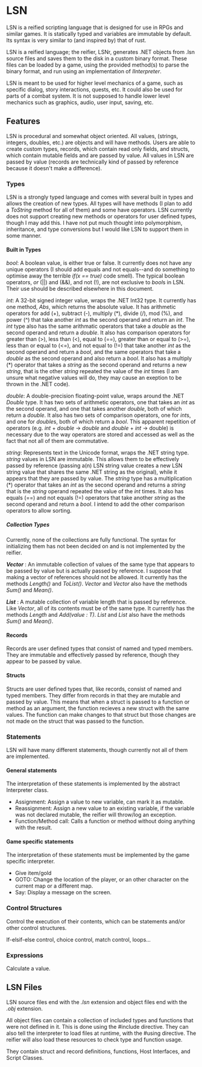 # LSN
LSN is a reified scripting language that is designed for use in RPGs and similar games. It is statically typed and variables are immutable by default. Its syntax is very similar to (and inspired by) that of rust. 

LSN is a reified language; the reifier, LSNr, generates .NET objects from .lsn source files and saves them to the disk in a custom binary format. These files can be loaded by a game, using the provided method(s) to parse the binary format, and run using an implementation of *IInterpreter*.

LSN is meant to be used for higher level mechanics of a game, such as specific dialog, story interactions, quests, etc. It could also be used for parts of a combat system. It is not supposed to handle lower level mechanics such as graphics, audio, user input, saving, etc. 

## Features
LSN is procedural and somewhat object oriented. All values, (strings, integers, doubles, etc.) are objects and will have methods. Users are able to create custom types, records, which contain read only fields, and structs, which contain mutable fields and are passed by value. All values in LSN are passed by value (records are technically kind of passed by reference because it doesn't make a difference). 

### Types
LSN is a strongly typed language and comes with several built in types and allows the creation of new types. All types will have methods (I plan to add a *ToString* method for all of them) and some have operators. LSN currently does not support creating new methods or operators for user defined types, though I may add this. I have not put much thought into polymorphism, inheritance, and type conversions but I would like LSN to support them in some manner.
#### Built in Types
*bool*: A boolean value, is either true or false. It currently does not have any unique operators (I should add equals and not equals--and do something to optimise away the terrible *if(x == true)* code smell). The typical boolean operators, *or* (||) and (&&), and not (!), are not exclusive to *bool*s in LSN. Their use should be described elsewhere in this document.

*int*: A 32-bit signed integer value, wraps the .NET Int32 type. It currently has one method, *Abs*, which returns the absolute value. It has arithmetic operators for add (+), subtract (-), multiply (\*), divide (/), mod (%), and power (^) that take another *int* as the second operand and return an *int*. The *int* type also has the same arithmatic operators that take a *double* as the second operand and return a *double*. It also has comparison operators for greater than (>), less than (<), equal to (==), greater than or equal to (>=), less than or equal to (<=), and not equal to (!=) that take another *int* as the second operand and return a *bool*, and the same operators that take a *double* as the second operand and also return a *bool*. It also has a multiply (\*) operator that takes a *string* as the second operand and returns a new *string*, that is the other *string* repeated the value of the *int* times (I am unsure what negative values will do, they may cause an exeption to be thrown in the .NET code).

*double*: A double-precision floating-point value, wraps around the .NET *Double* type. It has two sets of arithmetic operators, one that takes an *int* as the second operand, and one that takes another *double*, both of which return a *double*. It also has two sets of comparison operators, one for *int*s, and one for *double*s, both of which return a *bool*. This apparent repetition of operators (e.g. *int* + *double* -> *double* and *double* + *int* -> double) is necessary due to the way operators are stored and accessed as well as the fact that not all of them are commutative.

*string*: Represents text in the Unicode format, wraps the .NET string type. *string* values in LSN are immutable. This allows them to be effectively passed by reference (passing a(n) LSN string value creates a new LSN string value that shares the same .NET string as the original), while it appears that they are passed by value. The *string* type has a multiplication (\*) operator that takes an *int* as the second operand and returns a *string* that is the *string* operand repeated the value of the *int* times. It also has equals (==) and not equals (!=) operators that take another *string* as the second operand and return a *bool*. I intend to add the other comparison operators to allow sorting.

##### Collection Types
Currently, none of the collections are fully functional. The syntax for initializing them has not been decided on and is not implemented by the reifier.

***Vector<T>*** : An immutable collection of values of the same type that appears to be passed by value but is actually passed by reference. I suppose that making a vector of references should not be allowed. It currently has the methods *Length()* and *ToList()*. *Vector<int>* and *Vector<double>* also have the methods *Sum()* and *Mean()*.

***List<T>*** : A mutable collection of variable length that is passed by reference. Like *Vector<T>*, all of its contents must be of the same type. It currently has the methods *Length* and *Add(value : T)*. *List<int>* and *List<double>* also have the methods *Sum()* and *Mean()*.

#### Records
Records are user defined types that consist of named and typed members. They are immutable and effectively passed by reference, though they appear to be passed by value.
#### Structs
Structs are user defined types that, like records, consist of named and typed members. They differ from records in that they are mutable and passed by value. This means that when a struct is passed to a function or method as an argument, the function recieves a new struct with the same values. The function can make changes to that struct but those changes are not made on the struct that was passed to the function.
### Statements
LSN will have many different statements, though currently not all of them are implemented.

#### General statements
The interpretation of these statements is implemented by the abstract Interpreter class.

* Assignment: Assign a value to new variable, can mark it as mutable.
* Reassignment: Assign a new value to an existing variable, if the variable was not declared mutable, the reifier will throw/log an exception.
* Function/Method call: Calls a function or method without doing anything with the result.

#### Game specific statements
The interpretation of these statements must be implemented by the game specific interpreter.

* Give item/gold
* GOTO: Change the location of the player, or an other character on the current map or a different map.
* Say: Display a message on the screen.

### Control Structures
Control the execution of their contents, which can be statements and/or other control structures.

If-elsif-else control, choice control, match control, loops...

### Expressions
Calculate a value.

## LSN Files
LSN source files end with the *.lsn* extension and object files end with the *.obj* extension.

All object files can contain a collection of included types and functions that were not defined in it.
This is done using the #include directive. They can also tell the interpreter to load  files at runtime, with the #using directive. The reifier will also load these resources to check type and function usage.

They contain struct and record definitions, functions, Host Interfaces, and Script Classes.

